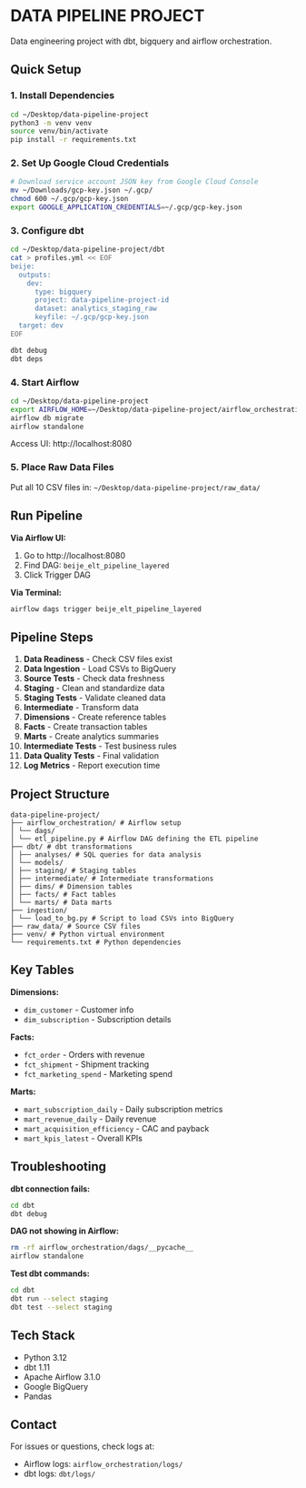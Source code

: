 # DATA PIPELINE PROJECT
 Data engineering project with dbt, bigquery and airflow orchestration.

## Quick Setup

### 1. Install Dependencies
```bash
cd ~/Desktop/data-pipeline-project
python3 -m venv venv
source venv/bin/activate
pip install -r requirements.txt
```

### 2. Set Up Google Cloud Credentials
```bash
# Download service account JSON key from Google Cloud Console
mv ~/Downloads/gcp-key.json ~/.gcp/
chmod 600 ~/.gcp/gcp-key.json
export GOOGLE_APPLICATION_CREDENTIALS=~/.gcp/gcp-key.json
```

### 3. Configure dbt
```bash
cd ~/Desktop/data-pipeline-project/dbt
cat > profiles.yml << EOF
beije:
  outputs:
    dev:
      type: bigquery
      project: data-pipeline-project-id
      dataset: analytics_staging_raw
      keyfile: ~/.gcp/gcp-key.json
  target: dev
EOF

dbt debug
dbt deps
```

### 4. Start Airflow
```bash
cd ~/Desktop/data-pipeline-project
export AIRFLOW_HOME=~/Desktop/data-pipeline-project/airflow_orchestration
airflow db migrate
airflow standalone
```

Access UI: http://localhost:8080

### 5. Place Raw Data Files
Put all 10 CSV files in: `~/Desktop/data-pipeline-project/raw_data/`

## Run Pipeline

**Via Airflow UI:**
1. Go to http://localhost:8080
2. Find DAG: `beije_elt_pipeline_layered`
3. Click Trigger DAG

**Via Terminal:**
```bash
airflow dags trigger beije_elt_pipeline_layered
```

## Pipeline Steps

1. **Data Readiness** - Check CSV files exist
2. **Data Ingestion** - Load CSVs to BigQuery
3. **Source Tests** - Check data freshness
4. **Staging** - Clean and standardize data
5. **Staging Tests** - Validate cleaned data
6. **Intermediate** - Transform data
7. **Dimensions** - Create reference tables
8. **Facts** - Create transaction tables
9. **Marts** - Create analytics summaries
10. **Intermediate Tests** - Test business rules
11. **Data Quality Tests** - Final validation
12. **Log Metrics** - Report execution time

## Project Structure

```
data-pipeline-project/
├── airflow_orchestration/ # Airflow setup
│ └── dags/
│ └── etl_pipeline.py # Airflow DAG defining the ETL pipeline
├── dbt/ # dbt transformations
│ ├── analyses/ # SQL queries for data analysis
│ └── models/
│ ├── staging/ # Staging tables
│ ├── intermediate/ # Intermediate transformations
│ ├── dims/ # Dimension tables
│ ├── facts/ # Fact tables
│ └── marts/ # Data marts
├── ingestion/
│ └── load_to_bg.py # Script to load CSVs into BigQuery
├── raw_data/ # Source CSV files
├── venv/ # Python virtual environment
└── requirements.txt # Python dependencies
```

## Key Tables

**Dimensions:**
- `dim_customer` - Customer info
- `dim_subscription` - Subscription details

**Facts:**
- `fct_order` - Orders with revenue
- `fct_shipment` - Shipment tracking
- `fct_marketing_spend` - Marketing spend

**Marts:**
- `mart_subscription_daily` - Daily subscription metrics
- `mart_revenue_daily` - Daily revenue
- `mart_acquisition_efficiency` - CAC and payback
- `mart_kpis_latest` - Overall KPIs

## Troubleshooting

**dbt connection fails:**
```bash
cd dbt
dbt debug
```

**DAG not showing in Airflow:**
```bash
rm -rf airflow_orchestration/dags/__pycache__
airflow standalone
```

**Test dbt commands:**
```bash
cd dbt
dbt run --select staging
dbt test --select staging
```

## Tech Stack

- Python 3.12
- dbt 1.11
- Apache Airflow 3.1.0
- Google BigQuery
- Pandas

## Contact

For issues or questions, check logs at:
- Airflow logs: `airflow_orchestration/logs/`
- dbt logs: `dbt/logs/`
